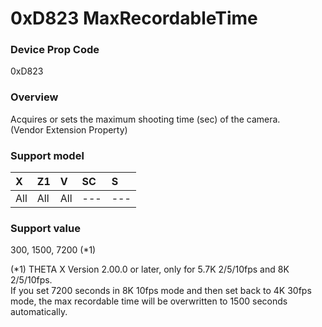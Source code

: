 # 0xD823 MaxRecordableTime

### Device Prop Code

0xD823

### Overview

Acquires or sets the maximum shooting time (sec) of the camera.  
(Vendor Extension Property)

### Support model

| X | Z1 | V | SC | S |
|:--|:--|:--|:--|:--|
| All | All | All | --- | --- |

### Support value

300, 1500, 7200 (*1)

(*1) THETA X Version 2.00.0 or later, only for 5.7K 2/5/10fps and 8K 2/5/10fps.  
If you set 7200 seconds in 8K 10fps mode and then set back to 4K 30fps mode, the max recordable time will be overwritten to 1500 seconds automatically.
